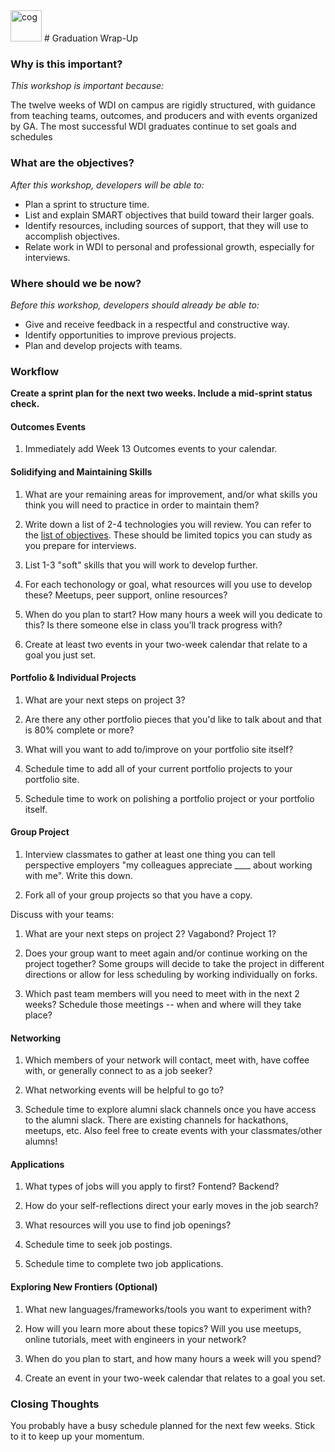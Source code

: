 <!--
Creators: Brianna & Cory
Location: SF
Edited by: Brianna
-->

<img src="https://cloud.githubusercontent.com/assets/6520345/23081189/8962462e-f508-11e6-88f1-4a3fa2ddca99.png" alt="cog" width= "50px"/>
# Graduation Wrap-Up

### Why is this important?
<!-- framing the "why" in big-picture/real world examples -->
*This workshop is important because:*

The twelve weeks of WDI on campus are rigidly structured, with guidance from teaching teams, outcomes, and producers and with events organized by GA. The most successful WDI graduates continue to set goals and schedules

### What are the objectives?
<!-- specific/measurable goal for students to achieve -->
*After this workshop, developers will be able to:*

* Plan a sprint to structure time.
* List and explain SMART objectives that build toward their larger goals.  
* Identify resources, including sources of support, that they will use to accomplish objectives.  
* Relate work in WDI to personal and professional growth, especially for interviews.


### Where should we be now?
<!-- call out the skills that are prerequisites -->
*Before this workshop, developers should already be able to:*

* Give and receive feedback in a respectful and constructive way.  
* Identify opportunities to improve previous projects.  
* Plan and develop projects with teams.  

### Workflow

**Create a sprint plan for the next two weeks. Include a mid-sprint status check.**

#### Outcomes Events

1. Immediately add Week 13 Outcomes events to your calendar.


#### Solidifying and Maintaining Skills

1. What are your remaining areas for improvement, and/or what skills you think you will need to practice in order to maintain them?  

1. Write down a list of 2-4 technologies you will review. You can refer to the [list of objectives](objectives.md). These should be limited topics you can study as you prepare for interviews.

1. List 1-3 "soft" skills that you will work to develop further.

1. For each techonology or goal, what resources will you use to develop these? Meetups, peer support, online resources?

1. When do you plan to start? How many hours a week will you dedicate to this? Is there someone else in class you’ll track progress with?

1. Create at least two events in your two-week calendar that relate to a goal you just set.


#### Portfolio & Individual Projects

1. What are your next steps on project 3?   

1. Are there any other portfolio pieces that you'd like to talk about and that is 80% complete or more?  

1. What will you want to add to/improve on your portfolio site itself?  

1. Schedule time to add all of your current portfolio projects to your portfolio site.

1. Schedule time to work on polishing a portfolio project or your portfolio itself.

#### Group Project

1. Interview classmates to gather at least one thing you can tell perspective employers "my colleagues appreciate ____ about working with me".  Write this down.

1. Fork all of your group projects so that you have a copy.

Discuss with your teams:

1. What are your next steps on project 2? Vagabond? Project 1?  

1. Does your group want to meet again and/or continue working on the project together?  Some groups will decide to take the project in different directions or allow for less scheduling by working individually on forks.

1. Which past team members will you need to meet with in the next 2 weeks?  Schedule those meetings -- when and where will they take place?

#### Networking

1. Which members of your network will contact, meet with, have coffee with, or generally connect to as a job seeker?

1. What networking events will be helpful to go to?

1. Schedule time to explore alumni slack channels once you have access to the alumni slack. There are existing channels for hackathons, meetups, etc.  Also feel free to create events with your classmates/other alumns!

#### Applications

1. What types of jobs will you apply to first? Fontend? Backend?

1. How do your self-reflections direct your early moves in the job search?

1. What resources will you use to find job openings?

1. Schedule time to seek job postings.

1. Schedule time to complete two job applications.



#### Exploring New Frontiers (Optional)

1. What new languages/frameworks/tools you want to experiment with?

1. How will you learn more about these topics?  Will you use meetups, online tutorials, meet with engineers in your network?

1. When do you plan to start, and how many hours a week will you spend?   

1. Create an event in your two-week calendar that relates to a goal you set.


### Closing Thoughts

You probably have a busy schedule planned for the next few weeks.  Stick to it to keep up your momentum.
